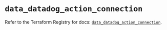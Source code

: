 # `data_datadog_action_connection`

Refer to the Terraform Registry for docs: [`data_datadog_action_connection`](https://registry.terraform.io/providers/datadog/datadog/3.61.0/docs/data-sources/action_connection).
